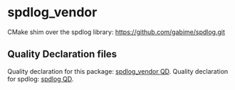 # spdlog_vendor
CMake shim over the spdlog library: https://github.com/gabime/spdlog.git

## Quality Declaration files

Quality declaration for this package: [spdlog_vendor QD](QUALITY_DECLARATION.md).
Quality declaration for spdlog: [spdlog QD](SPDLOG_QUALITY_DECLARATION.md).
